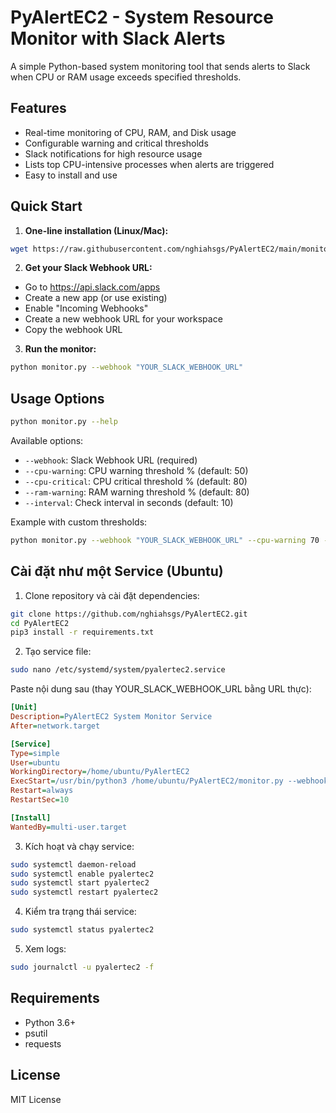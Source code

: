 # PyAlertEC2 - System Resource Monitor with Slack Alerts

A simple Python-based system monitoring tool that sends alerts to Slack when CPU or RAM usage exceeds specified thresholds.

## Features
- Real-time monitoring of CPU, RAM, and Disk usage
- Configurable warning and critical thresholds
- Slack notifications for high resource usage
- Lists top CPU-intensive processes when alerts are triggered
- Easy to install and use

## Quick Start

1. **One-line installation (Linux/Mac):**
```bash
wget https://raw.githubusercontent.com/nghiahsgs/PyAlertEC2/main/monitor.py && wget https://raw.githubusercontent.com/nghiahsgs/PyAlertEC2/main/requirements.txt && pip install -r requirements.txt
```

2. **Get your Slack Webhook URL:**
- Go to https://api.slack.com/apps
- Create a new app (or use existing)
- Enable "Incoming Webhooks"
- Create a new webhook URL for your workspace
- Copy the webhook URL

3. **Run the monitor:**
```bash
python monitor.py --webhook "YOUR_SLACK_WEBHOOK_URL"
```

## Usage Options

```bash
python monitor.py --help
```

Available options:
- `--webhook`: Slack Webhook URL (required)
- `--cpu-warning`: CPU warning threshold % (default: 50)
- `--cpu-critical`: CPU critical threshold % (default: 80)
- `--ram-warning`: RAM warning threshold % (default: 80)
- `--interval`: Check interval in seconds (default: 10)

Example with custom thresholds:
```bash
python monitor.py --webhook "YOUR_SLACK_WEBHOOK_URL" --cpu-warning 70 --ram-warning 90 --interval 30
```

## Cài đặt như một Service (Ubuntu)

1. Clone repository và cài đặt dependencies:
```bash
git clone https://github.com/nghiahsgs/PyAlertEC2.git
cd PyAlertEC2
pip3 install -r requirements.txt
```

2. Tạo service file:
```bash
sudo nano /etc/systemd/system/pyalertec2.service
```

Paste nội dung sau (thay YOUR_SLACK_WEBHOOK_URL bằng URL thực):
```ini
[Unit]
Description=PyAlertEC2 System Monitor Service
After=network.target

[Service]
Type=simple
User=ubuntu
WorkingDirectory=/home/ubuntu/PyAlertEC2
ExecStart=/usr/bin/python3 /home/ubuntu/PyAlertEC2/monitor.py --webhook YOUR_SLACK_WEBHOOK_URL
Restart=always
RestartSec=10

[Install]
WantedBy=multi-user.target
```

3. Kích hoạt và chạy service:
```bash
sudo systemctl daemon-reload
sudo systemctl enable pyalertec2
sudo systemctl start pyalertec2
sudo systemctl restart pyalertec2
```

4. Kiểm tra trạng thái service:
```bash
sudo systemctl status pyalertec2
```

5. Xem logs:
```bash
sudo journalctl -u pyalertec2 -f
```

## Requirements
- Python 3.6+
- psutil
- requests

## License
MIT License
